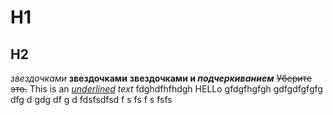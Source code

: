 # H1
## H2
*звездочками*
**звездочками**
**звездочками и _подчеркиванием_**
~~Уберите это.~~
This is an *<ins>underlined</ins> text*
fdghdfhfhdgh HELLo
gfdgfhgfgh
gdfgdfgfgfg
dfg
d
gdg
df
g
d
fdsfsdfsd
f
s
fs
f
s
fsfs

